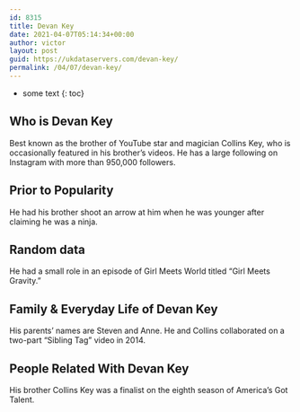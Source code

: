 ```yaml
---
id: 8315
title: Devan Key
date: 2021-04-07T05:14:34+00:00
author: victor
layout: post
guid: https://ukdataservers.com/devan-key/
permalink: /04/07/devan-key/
---
```


* some text
{: toc}


## Who is Devan Key



Best known as the brother of YouTube star and magician Collins Key, who is occasionally featured in his brother&#8217;s videos. He has a large following on Instagram with more than 950,000 followers.

                
                
                
## Prior to Popularity



He had his brother shoot an arrow at him when he was younger after claiming he was a ninja.

                
                
                
## Random data



He had a small role in an episode of Girl Meets World titled &#8220;Girl Meets Gravity.&#8221;

                
                
                
## Family & Everyday Life of Devan Key



His parents&#8217; names are Steven and Anne. He and Collins collaborated on a two-part &#8220;Sibling Tag&#8221; video in 2014. 

                
                
                
## People Related With Devan Key



His brother Collins Key was a finalist on the eighth season of America&#8217;s Got Talent. 

                
              
            
          
          
          